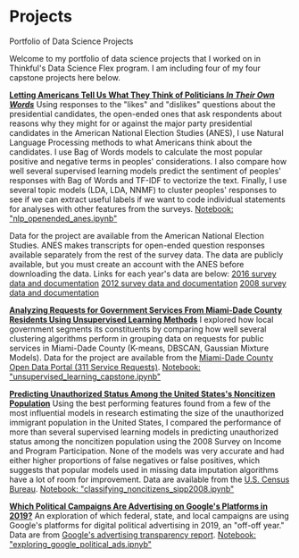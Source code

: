 # Projects
Portfolio of Data Science Projects

Welcome to my portfolio of data science projects that I worked on in Thinkful's Data Science Flex program. I am including four of my four capstone projects here below.

[__Letting Americans Tell Us What They Think of Politicians *In Their Own Words*__](https://github.com/slackademic/Projects/blob/master/nlp_openended_anes.ipynb)
Using responses to the "likes" and "dislikes" questions about the presidential candidates, the open-ended ones that ask respondents about reasons why they might for or against the major party presidential candidates in the American National Election Studies (ANES), I use Natural Language Processing methods to what Americans think about the candidates. I use Bag of Words models to calculate the most popular positive and negative terms in peoples' considerations. I also compare how well several supervised learning models predict the sentiment of peoples' responses with Bag of Words and TF-IDF to vectorize the text. Finally, I use several topic models (LDA, LDA, NNMF) to cluster peoples' responses to see if we can extract useful labels if we want to code individual statements for analyses with other features from the surveys.
[Notebook: "nlp_openended_anes.ipynb"](https://github.com/slackademic/Projects/blob/master/nlp_openended_anes.ipynb)

Data for the project are available from the American National Election Studies. ANES makes transcripts for open-ended   question responses available separately from the rest of the survey data. The data are publicly available, but you must   create an account with the ANES before downloading the data. Links for each year's data are below:
[2016 survey data and documentation](https://electionstudies.org/data-center/2016-time-series-study/)
[2012 survey data and documentation](https://electionstudies.org/data-center/2012-time-series-study/)
[2008 survey data and documentation](https://electionstudies.org/data-center/2008-time-series-study/)

[__Analyzing Requests for Government Services From Miami-Dade County Residents Using Unsupervised Learning Methods__](https://github.com/slackademic/Projects/blob/master/unsupervised_learning_capstone.ipynb)
I explored how local government segments its constituents by comparing how well several clustering algorithms perform in grouping data on requests for public services in Miami-Dade County (K-means, DBSCAN, Gaussian Mixture Models). Data for the project are available from the [Miami-Dade County Open Data Portal (311 Service Requests)](https://gis-mdc.opendata.arcgis.com/datasets/311-service-requests-miami-dade-county-2019).
[Notebook: "unsupervised_learning_capstone.ipynb"](https://github.com/slackademic/Projects/blob/master/unsupervised_learning_capstone.ipynb)

[__Predicting Unauthorized Status Among the United States's Noncitizen Population__](https://github.com/slackademic/Projects/blob/master/classifying_noncitizens_sipp2008.ipynb)
Using the best performing features found from a few of the most influential models in research estimating the size of the unauthorized immigrant population in the United States, I compared the performance of more than several supervised learning models in predicting unauthorized status among the noncitizen population using the 2008 Survey on Income and Program Participation. None of the models was very accurate and had either higher proportions of false negatives or false positives, which suggests that popular models used in missing data imputation algorithms have a lot of room for improvement. Data are available from the [U.S. Census Bureau](https://www.census.gov/programs-surveys/sipp/data/2008-panel.html).
[Notebook: "classifying_noncitizens_sipp2008.ipynb"](https://github.com/slackademic/Projects/blob/master/classifying_noncitizens_sipp2008.ipynb)

[__Which Political Campaigns Are Advertising on Google's Platforms in 2019?__](https://github.com/slackademic/Projects/blob/master/exploring_google_political_ads.ipynb)
An exploration of which federal, state, and local campaigns are using Google's platforms for digital political advertising in 2019, an "off-off year." Data are from [Google's advertising transparency report](https://transparencyreport.google.com/political-ads/region/US?hl=en.). 
[Notebook: "exploring_google_political_ads.ipnyb"](https://github.com/slackademic/Projects/blob/master/exploring_google_political_ads.ipynb)




